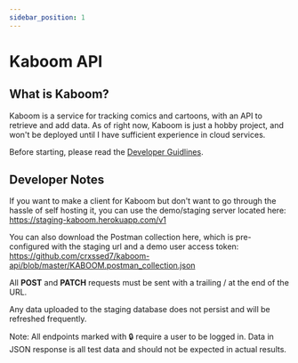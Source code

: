 ```yaml
---
sidebar_position: 1
---
```


# Kaboom API

## What is Kaboom?

Kaboom is a service for tracking comics and cartoons, with an API to retrieve and add data. As of right now, Kaboom is just a hobby project, and won't be deployed until I have sufficient experience in cloud services.

Before starting, please read the [Developer Guidlines](https://github.com/kaboom-db/kaboom-api/blob/master/DEV_GUIDELINES.md).

## Developer Notes

If you want to make a client for Kaboom but don't want to go through the hassle of self hosting it, you can use the demo/staging server located here: https://staging-kaboom.herokuapp.com/v1

You can also download the Postman collection here, which is pre-configured with the staging url and a demo user access token: https://github.com/crxssed7/kaboom-api/blob/master/KABOOM.postman_collection.json

All **POST** and **PATCH** requests must be sent with a trailing / at the end of the URL.

Any data uploaded to the staging database does not persist and will be refreshed frequently.

Note: All endpoints marked with 🔒 require a user to be logged in. Data in JSON response is all test data and should not be expected in actual results.